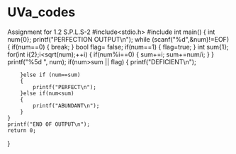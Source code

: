 # UVa_codes
Assignment for 1.2 S.P.L.S-2 
#include<stdio.h>
#include<cmath>
int main()
{
    int num{0};
    printf("PERFECTION OUTPUT\n");
    while (scanf("%d",&num)!=EOF)
    {
        if(num==0)
        {
            break;
        }
        bool flag= false;
        if(num==1)
        {
            flag=true;
        }
        int sum{1};
        for(int i{2};i<sqrt(num);++i)
        {
            if(num%i==0)
            {
                sum+=i;
                sum+=num/i;
            }
        }
        printf("%5d  ", num);
        if(num>sum || flag)
        {
            printf("DEFICIENT\n");

        }else if (num==sum)
        {
            printf("PERFECT\n");
        }else if(num<sum)
        {
            printf("ABUNDANT\n");
        }
    }
    printf("END OF OUTPUT\n");
    return 0;
}
